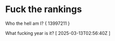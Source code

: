 # Fuck the rankings

Who the hell am I?
{ 13997211 }

What fucking year is it?
[ 2025-03-13T02:56:40Z ]
